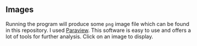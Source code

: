 ## Images

Running the program will produce some `png` image file which can be found in this repository. I used [Paraview](https://www.paraview.org/). This software is easy to use and offers a lot of tools for further analysis. Click on an image to display.
